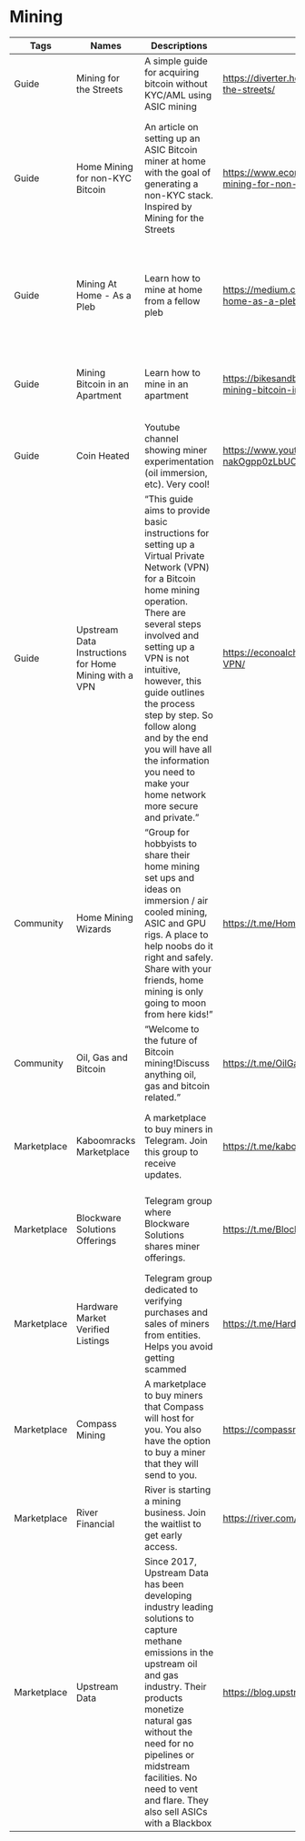 # Mining

| Tags        	| Names                                                 	| Descriptions                                                                                                                                                                                                                                                                                                                                                                                    	| Links                                                                       	| Notes                                                                                                                           	|
|-------------	|-------------------------------------------------------	|-------------------------------------------------------------------------------------------------------------------------------------------------------------------------------------------------------------------------------------------------------------------------------------------------------------------------------------------------------------------------------------------------	|-----------------------------------------------------------------------------	|---------------------------------------------------------------------------------------------------------------------------------	|
| Guide       	| Mining for the Streets                                	| A simple guide for acquiring bitcoin without KYC/AML using ASIC mining                                                                                                                                                                                                                                                                                                                          	| https://diverter.hostyourown.tools/mining-for-the-streets/                  	| Read this first!                                                                                                                	|
| Guide       	| Home Mining for non-KYC Bitcoin                       	| An article on setting up an ASIC Bitcoin miner at home with the goal of generating a non-KYC stack. Inspired by Mining for the Streets                                                                                                                                                                                                                                                          	| https://www.econoalchemist.com/post/home-mining-for-non-kyc-bitcoin         	| Read this after the first guide. I do not recommend buying any miners without reading both guides!                              	|
| Guide       	| Mining At Home - As a Pleb                            	| Learn how to mine at home from a fellow pleb                                                                                                                                                                                                                                                                                                                                                    	| https://medium.com/coinmonks/mining-at-home-as-a-pleb-ca63d0681996          	| Influenced by the “Home Mining for non-KYC Bitcoin” guide. Very relatable article.                                              	|
| Guide       	| Mining Bitcoin in an Apartment                        	| Learn how to mine in an apartment                                                                                                                                                                                                                                                                                                                                                               	| https://bikesandbitcoin.substack.com/p/ep015-mining-bitcoin-in-an-apartment 	| I plan on building a miner box with the instructions here                                                                       	|
| Guide       	| Coin Heated                                           	| Youtube channel showing miner experimentation (oil immersion, etc). Very cool!                                                                                                                                                                                                                                                                                                                  	| https://www.youtube.com/channel/UCDnDC-nakOgpp0zLbUOvQIw                    	| This guy is next level. Goals                                                                                                   	|
| Guide       	| Upstream Data Instructions for Home Mining with a VPN 	| “This guide aims to provide basic instructions for setting up a Virtual Private Network (VPN) for a Bitcoin home mining operation. There are several steps involved and setting up a VPN is not intuitive, however, this guide outlines the process step by step. So follow along and by the end you will have all the information you need to make your home network more secure and private.” 	| https://econoalchemist.github.io/UpstreamData-VPN/                          	| Very important for privacy                                                                                                      	|
| Community   	| Home Mining Wizards                                   	| “Group for hobbyists to share their home mining set ups and ideas on immersion / air cooled mining, ASIC and GPU rigs. A place to help noobs do it right and safely. Share with your friends, home mining is only going to moon from here kids!”                                                                                                                                                	| https://t.me/HomeMiningWizards                                              	| Been learning a lot here. Also full of excellent resources.                                                                     	|
| Community   	| Oil, Gas and Bitcoin                                  	| “Welcome to the future of Bitcoin mining!Discuss anything oil, gas and bitcoin related.”                                                                                                                                                                                                                                                                                                        	| https://t.me/OilGasBitcoin                                                  	| Been learning a lot here. Also full of excellent resources.                                                                     	|
| Marketplace 	| Kaboomracks Marketplace                               	| A marketplace to buy miners in Telegram. Join this group to receive updates.                                                                                                                                                                                                                                                                                                                    	| https://t.me/kaboomracks                                                    	| Highly trusted US resource and where I first started my miner hunt.                                                             	|
| Marketplace 	| Blockware Solutions Offerings                         	| Telegram group where Blockware Solutions shares miner offerings.                                                                                                                                                                                                                                                                                                                                	| https://t.me/BlockwareSolutionsOfferings                                    	| I look through the channel every now and then. I’d really like an s9.                                                           	|
| Marketplace 	| Hardware Market Verified Listings                     	| Telegram group dedicated to verifying purchases and sales of miners from entities. Helps you avoid getting scammed                                                                                                                                                                                                                                                                              	| https://t.me/Hardwaremarketchannel                                          	| Been a part of this group for awhile but haven’t used it much.                                                                  	|
| Marketplace 	| Compass Mining                                        	| A marketplace to buy miners that Compass will host for you. You also have the option to buy a miner that they will send to you.                                                                                                                                                                                                                                                                 	| https://compassmining.io/                                                   	| Has had issues with hosting miners for customers on time.                                                                       	|
| Marketplace 	| River Financial                                       	| River is starting a mining business. Join the waitlist to get early access.                                                                                                                                                                                                                                                                                                                     	| https://river.com/mining                                                    	| New mining marketplace that is not yet open                                                                                     	|
| Marketplace 	| Upstream Data                                         	| Since 2017, Upstream Data has been developing industry leading solutions to capture methane emissions in the upstream oil and gas industry. Their products monetize natural gas without the need for no pipelines or midstream facilities. No need to vent and flare. They also sell ASICs with a Blackbox                                                                                      	| https://blog.upstreamdata.ca/                                               	| I’m a big fan of the Blackbox they built. It’s meant to help with miner ventilation, cooling, and noise. Can’t wait to buy one. 	|